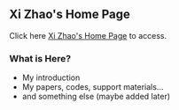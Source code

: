 ## Xi Zhao's Home Page

Click here [Xi Zhao's Home Page](https://xiaoppx.github.io/home.html) to access.

### What is Here?

- My introduction
- My papers, codes, support materials...
- and something else (maybe added later)
